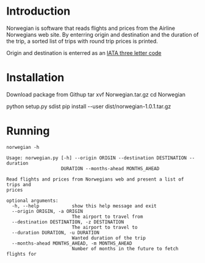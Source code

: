 Introduction
============

Norwegian is software that reads flights and prices from the Airline Norwegians web site.
By enterring origin and destination and the duration of the trip, a sorted list of trips with round trip prices is printed.

Origin and destination is enterred as an [IATA three letter code](http://www.iata.org/publications/Pages/code-search.aspx)


Installation
============
Download package from Githup
tar xvf  Norwegian.tar.gz
cd Norwegian

python setup.py sdist
pip install --user dist/norwegian-1.0.1.tar.gz

Running
=======

```
norwegian -h

Usage: norwegian.py [-h] --origin ORIGIN --destination DESTINATION --duration
                    DURATION --months-ahead MONTHS_AHEAD

Read flights and prices from Norwegians web and present a list of trips and
prices

optional arguments:
  -h, --help            show this help message and exit
  --origin ORIGIN, -a ORIGIN
                        The airport to travel from
  --destination DESTINATION, -z DESTINATION
                        The airport to travel to
  --duration DURATION, -u DURATION
                        Wanted duration of the trip
  --months-ahead MONTHS_AHEAD, -m MONTHS_AHEAD
                        Number of months in the future to fetch flights for
```
